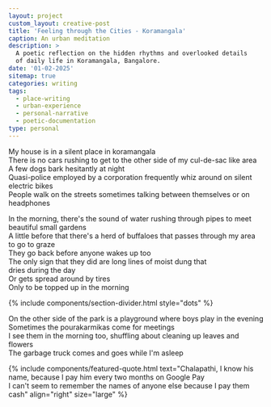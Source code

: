 ```yaml
---
layout: project
custom_layout: creative-post
title: 'Feeling through the Cities - Koramangala'
caption: An urban meditation
description: >
  A poetic reflection on the hidden rhythms and overlooked details 
  of daily life in Koramangala, Bangalore.
date: '01-02-2025'
sitemap: true
categories: writing
tags:
  - place-writing
  - urban-experience
  - personal-narrative
  - poetic-documentation
type: personal
---
```


My house is in a silent place in koramangala  
There is no cars rushing to get to the other side of my cul-de-sac like area  
A few dogs bark hesitantly at night  
Quasi-police employed by a corporation frequently whiz around on silent electric bikes  
People walk on the streets sometimes talking between themselves or on headphones  

In the morning, there's the sound of water rushing through pipes to meet beautiful small gardens  
A little before that there's a herd of buffaloes that passes through my area to go to graze  
They go back before anyone wakes up too  
The only sign that they did are long lines of moist dung that  
dries during the day  
Or gets spread around by tires  
Only to be topped up in the morning  

{% include components/section-divider.html style="dots" %}

On the other side of the park is a playground where boys play in the evening  
Sometimes the pourakarmikas come for meetings  
I see them in the morning too, shuffling about cleaning up leaves and flowers  
The garbage truck comes and goes while I'm asleep  

{% include components/featured-quote.html 
  text="Chalapathi, I know his name, because I pay him every two months on Google Pay  
I can't seem to remember the names of anyone else because I pay them cash"
  align="right"
  size="large"
%}


